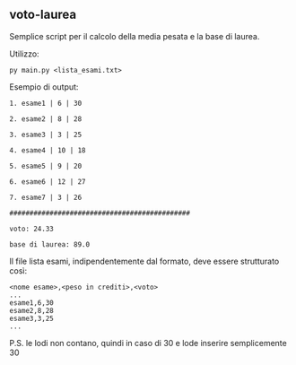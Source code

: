 ## voto-laurea

Semplice script per il calcolo della media pesata e la base di laurea.

Utilizzo:
```
py main.py <lista_esami.txt>
```

Esempio di output:
```
1. esame1 | 6 | 30

2. esame2 | 8 | 28

3. esame3 | 3 | 25

4. esame4 | 10 | 18

5. esame5 | 9 | 20

6. esame6 | 12 | 27

7. esame7 | 3 | 26

#############################################

voto: 24.33

base di laurea: 89.0
```



Il file lista esami, indipendentemente dal formato, deve essere strutturato così:
```
<nome esame>,<peso in crediti>,<voto>
...
esame1,6,30
esame2,8,28
esame3,3,25
...
```

P.S. le lodi non contano, quindi in caso di 30 e lode inserire semplicemente 30
